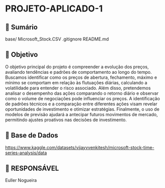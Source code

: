 # PROJETO-APLICADO-1


## 📄 Sumário
base/
Microsoft_Stock.CSV
.gitignore
README.md

## 🚀 Objetivo
O objetivo principal do projeto é compreender a evolução dos preços, avaliando tendências e padrões de comportamento ao longo do tempo. Buscamos identificar como os preços de abertura, fechamento, máximo e mínimo se comportam em relação às flutuações diárias, calculando a volatilidade para entender o risco associado. Além disso, pretendemos analisar o desempenho das ações comparando o retorno diário e observar como o volume de negociações pode influenciar os preços. A identificação de padrões técnicos e a comparação entre diferentes ações visam revelar oportunidades de investimento e otimizar estratégias. Finalmente, o uso de modelos de previsão ajudará a antecipar futuros movimentos de mercado, permitindo ajustes proativos nas decisões de investimento. 

## 🎲 Base de Dados
https://www.kaggle.com/datasets/vijayvvenkitesh/microsoft-stock-time-series-analysis/data

## 🙇 RESPONSÁVEL
Euller Nogueira

